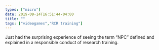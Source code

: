 ```yaml
---
types: ["micro"]
date: 2019-09-14T16:51:44-04:00
title: ""
tags: ["videogames","RCR training"]
---
```

Just had the surprising experience of seeing the term “NPC” defined and explained in a responsible conduct of research training.
